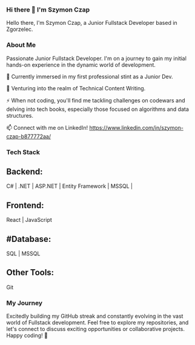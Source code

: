### Hi there 👋 I'm Szymon Czap

Hello there, I'm Szymon Czap, a Junior Fullstack Developer based in Zgorzelec.

### About Me
Passionate Junior Fullstack Developer. I'm on a journey to gain my initial hands-on experience in the dynamic world of development.

🔭 Currently immersed in my first professional stint as a Junior Dev.

🌱 Venturing into the realm of Technical Content Writing.

⚡ When not coding, you'll find me tackling challenges on codewars and delving into tech books, especially those focused on algorithms and data structures.

📫 Connect with me on LinkedIn!
https://www.linkedin.com/in/szymon-czap-b877772aa/

### Tech Stack

## Backend:

C# |
.NET |
ASP.NET |
Entity Framework |
MSSQL |

## Frontend:

React |
JavaScript

## #Database:

SQL |
MSSQL

## Other Tools:

Git

### My Journey
Excitedly building my GitHub streak and constantly evolving in the vast world of Fullstack development.
Feel free to explore my repositories, and let's connect to discuss exciting opportunities or collaborative projects. Happy coding! 🚀
